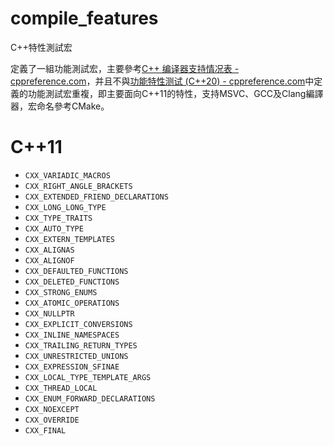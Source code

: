 # compile_features
C++特性測試宏

定義了一組功能測試宏，主要參考[C++ 编译器支持情况表 - cppreference.com](https://zh.cppreference.com/w/cpp/compiler_support)，并且不與[功能特性测试 (C++20) - cppreference.com](https://zh.cppreference.com/w/cpp/feature_test)中定義的功能測試宏重複，即主要面向C++11的特性，支持MSVC、GCC及Clang編譯器，宏命名參考CMake。

# C++11
- `CXX_VARIADIC_MACROS`
- `CXX_RIGHT_ANGLE_BRACKETS`
- `CXX_EXTENDED_FRIEND_DECLARATIONS`
- `CXX_LONG_LONG_TYPE`
- `CXX_TYPE_TRAITS`
- `CXX_AUTO_TYPE`
- `CXX_EXTERN_TEMPLATES`
- `CXX_ALIGNAS`
- `CXX_ALIGNOF`
- `CXX_DEFAULTED_FUNCTIONS`
- `CXX_DELETED_FUNCTIONS`
- `CXX_STRONG_ENUMS`
- `CXX_ATOMIC_OPERATIONS`
- `CXX_NULLPTR`
- `CXX_EXPLICIT_CONVERSIONS`
- `CXX_INLINE_NAMESPACES`
- `CXX_TRAILING_RETURN_TYPES`
- `CXX_UNRESTRICTED_UNIONS`
- `CXX_EXPRESSION_SFINAE`
- `CXX_LOCAL_TYPE_TEMPLATE_ARGS`
- `CXX_THREAD_LOCAL`
- `CXX_ENUM_FORWARD_DECLARATIONS`
- `CXX_NOEXCEPT`
- `CXX_OVERRIDE`
- `CXX_FINAL`